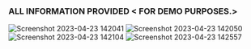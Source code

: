 ### ALL INFORMATION PROVIDED < FOR DEMO PURPOSES.>



![Screenshot 2023-04-23 142041](https://user-images.githubusercontent.com/76596011/233840340-399c97f5-927f-474f-b19e-5aa3681d5be1.png)
![Screenshot 2023-04-23 142050](https://user-images.githubusercontent.com/76596011/233840344-e6478b7a-0446-4ed1-9322-ee62487a3512.png)
![Screenshot 2023-04-23 142104](https://user-images.githubusercontent.com/76596011/233840345-4868b646-db23-4484-8090-cbf82fe19500.png)
![Screenshot 2023-04-23 142557](https://user-images.githubusercontent.com/76596011/233840351-119d5971-b264-4053-aab2-e096ba47a3c5.png)
